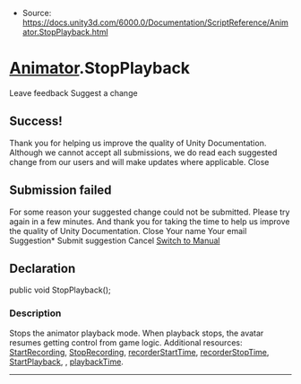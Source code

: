 * Source: https://docs.unity3d.com/6000.0/Documentation/ScriptReference/Animator.StopPlayback.html

#  [Animator](https://docs.unity3d.com/6000.0/Documentation/ScriptReference/Animator.html).StopPlayback
Leave feedback
Suggest a change
## Success!
Thank you for helping us improve the quality of Unity Documentation. Although we cannot accept all submissions, we do read each suggested change from our users and will make updates where applicable.
Close
## Submission failed
For some reason your suggested change could not be submitted. Please <a>try again</a> in a few minutes. And thank you for taking the time to help us improve the quality of Unity Documentation.
Close
Your name Your email Suggestion* Submit suggestion
Cancel
[Switch to Manual](https://docs.unity3d.com/6000.0/Documentation/Manual/class-Animator.html "Go to Animator Component in the Manual")
## Declaration
public void StopPlayback(); 
### Description
Stops the animator playback mode. When playback stops, the avatar resumes getting control from game logic.
Additional resources: [StartRecording](https://docs.unity3d.com/6000.0/Documentation/ScriptReference/Animator.StartRecording.html), [StopRecording](https://docs.unity3d.com/6000.0/Documentation/ScriptReference/Animator.StopRecording.html), [recorderStartTime](https://docs.unity3d.com/6000.0/Documentation/ScriptReference/Animator-recorderStartTime.html), [recorderStopTime](https://docs.unity3d.com/6000.0/Documentation/ScriptReference/Animator-recorderStopTime.html), [StartPlayback](https://docs.unity3d.com/6000.0/Documentation/ScriptReference/Animator.StartPlayback.html), , [playbackTime](https://docs.unity3d.com/6000.0/Documentation/ScriptReference/Animator-playbackTime.html).
* * *
